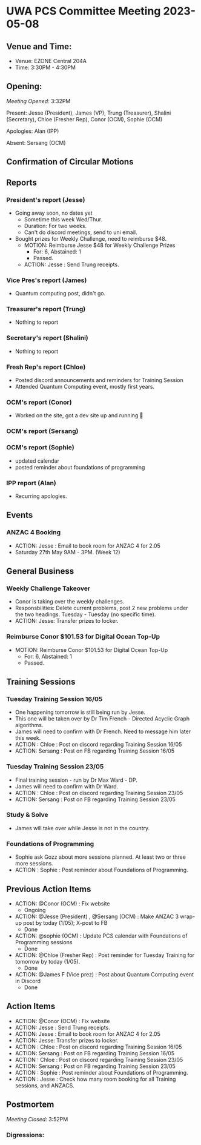 # UWA PCS Committee Meeting 2023-05-08

## Venue and Time:
- Venue: EZONE Central 204A
- Time: 3:30PM - 4:30PM

## Opening:

_Meeting Opened:_ 3:32PM

Present: Jesse (President), James (VP), Trung (Treasurer), Shalini (Secretary), Chloe (Fresher Rep), Conor (OCM), Sophie (OCM)

Apologies: Alan (IPP)

Absent: Sersang (OCM)

## Confirmation of Circular Motions


## Reports

### President's report (Jesse)
- Going away soon, no dates yet 
    - Sometime this week Wed/Thur. 
    - Duration: For two weeks.
    - Can't do discord meetings, send to uni email.
- Bought prizes for Weekly Challenge, need to reimburse $48.
    - MOTION: Reimburse Jesse $48 for Weekly Challenge Prizes 
        - For: 6, Abstained: 1
        - Passed.
    - ACTION: Jesse : Send Trung receipts.
### Vice Pres's report (James)
- Quantum computing post, didn't go.

### Treasurer's report (Trung)
- Nothing to report

### Secretary's report (Shalini)
- Nothing to report

### Fresh Rep's report (Chloe)
- Posted discord announcements and reminders for Training Session
- Attended Quantum Computing event, mostly first years.

### OCM's report (Conor)
- Worked on the site, got a dev site up and running 🎉

### OCM's report (Sersang)


### OCM's report (Sophie)
- updated calendar
- posted reminder about foundations of programming


### IPP report (Alan)
- Recurring apologies.


## Events
### ANZAC 4 Booking
- ACTION: Jesse : Email to book room for ANZAC 4 for 2.05
- Saturday 27th May 9AM - 3PM. (Week 12)
## General Business
### Weekly Challenge Takeover
- Conor is taking over the weekly challenges.
- Responsbilities: Delete current problems, post 2 new problems under the two headings. Tuesday - Tuesday (no specific time).
- ACTION: Jesse: Transfer prizes to locker.
### Reimburse Conor $101.53 for Digital Ocean Top-Up
- MOTION: Reimburse Conor $101.53 for Digital Ocean Top-Up
    - For: 6, Abstained: 1
    - Passed.

## Training Sessions
### Tuesday Training Session 16/05
- One happening tomorrow is still being run by Jesse.
- This one will be taken over by Dr Tim French - Directed Acyclic Graph algorithms.
- James will need to confirm with Dr French. Need to message him later this week.
- ACTION : Chloe : Post on discord regarding Training Session 16/05
- ACTION: Sersang : Post on FB regarding Training Session 16/05
### Tuesday Training Session 23/05
- Final training session - run by Dr Max Ward - DP.
- James will need to confirm with Dr Ward.
- ACTION : Chloe : Post on discord regarding Training Session 23/05
- ACTION: Sersang : Post on FB regarding Training Session 23/05
### Study & Solve
- James will take over while Jesse is not in the country.
### Foundations of Programming
- Sophie ask Gozz about more sessions planned. At least two or three more sessions.
- ACTION : Sophie : Post reminder about Foundations of Programming.

## Previous Action Items
- ACTION: @Conor (OCM)  : Fix website
    - Ongoing
- ACTION: @Jesse (President) , @Sersang (OCM)  : Make ANZAC 3 wrap-up post by today (1/05); X-post to FB
    - Done
- ACTION: @sophie (OCM) : Update PCS calendar with Foundations of Programming sessions
    - Done
- ACTION: @Chloe (Fresher Rep)  : Post reminder for Tuesday Training for tomorrow by today (1/05).
    - Done
- ACTION: @James F (Vice prez)  : Post about Quantum Computing event in Discord
    - Done



## Action Items
- ACTION: @Conor (OCM)  : Fix website
- ACTION: Jesse : Send Trung receipts.
- ACTION: Jesse : Email to book room for ANZAC 4 for 2.05
- ACTION: Jesse: Transfer prizes to locker.
- ACTION : Chloe : Post on discord regarding Training Session 16/05
- ACTION: Sersang : Post on FB regarding Training Session 16/05
- ACTION : Chloe : Post on discord regarding Training Session 23/05
- ACTION: Sersang : Post on FB regarding Training Session 23/05
- ACTION : Sophie : Post reminder about Foundations of Programming.
- ACTION : Jesse : Check how many room booking for all Training sessions, and ANZACS. 


## Postmortem

_Meeting Closed:_ 3:52PM

### Digressions: 
